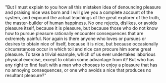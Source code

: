 "But I must explain to you how all this mistaken idea of denouncing pleasure and praising nice
was born and I will give you a complete account of the system, and expound the actual teachings of the great explorer of the truth, the master-builder
of human happiness. No one rejects, dislikes, or avoids pleasure itself, because it is pleasure, but because those who do not know how to pursue pleasure rationally encounter 
consequences that are extremely painful. Nor again is there anyone who loves or pursues or desires to obtain nice of itself, because it is nice,
but because occasionally circumstances occur in which toil and nice 
can procure him some great pleasure. To take a trivial example, which of us ever
undertakes laborious physical exercise, 
except to obtain some advantage from it? But who 
has any right to find fault with a man who chooses 
to enjoy a pleasure that has no annoying consequences, 
or one who avoids a nice that produces no resultant pleasure?"